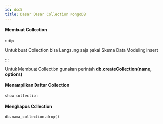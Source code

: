```yaml
---
id: doc5
title: Dasar Dasar Collection MongoDB
---
```


#### Membuat Collection

:::tip

Untuk buat Collection bisa Langsung saja pakai Skema Data Modeling insert

:::

Untuk Membuat Collection gunakan perintah **db.createCollection(name, options)**

#### Menampilkan Daftar Collection
```
show collection
```

#### Menghapus Collection
```
db.nama_collection.drop()
```